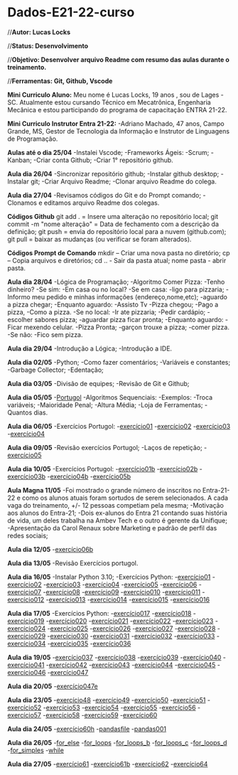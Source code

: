 # Dados-E21-22-curso

//**Autor: Lucas Locks**

//**Status: Desenvolvimento**

//**Objetivo: Desenvolver arquivo Readme com resumo das aulas durante o treinamento.**

//**Ferramentas: Git, Github, Vscode**

**Mini Curriculo Aluno:**
Meu nome é Lucas Locks, 19 anos , sou de Lages -SC. Atualmente estou cursando Técnico em Mecatrônica, Engenharia Mecânica e estou participando do programa de capacitação ENTRA 21-22.

**Mini Curriculo Instrutor Entra 21-22:**
-Adriano Machado, 47 anos, Campo Grande, MS, Gestor de Tecnologia da Informação e Instrutor de Linguagens de Programação.

**Aulas até o dia 25/04**
-Instalei Vscode;
-Frameworks Ágeis:
 -Scrum;
 -Kanban;
-Criar conta Github;
-Criar  1° repositório github.

**Aula dia 26/04**
-Sincronizar repositório github;
-Instalar github desktop;
-Instalar git;
-Criar Arquivo Readme;
-Clonar arquivo Readme do colega.

**Aula dia 27/04**
-Revisamos códigos do Git e do Prompt comando;
-Clonamos e editamos arquivo Readme dos colegas.

**Códigos Github**
 git add . = Insere uma alteração no repositório local;
 git commit -m "nome alteração" = Data de fechamento com a descrição da definição;
 git push = envia do repositório local para a nuvem (github.com);
 git pull = baixar as mudanças (ou verificar se foram alterados).

**Códigos Prompt de Comando**
mkdir – Criar uma nova pasta no diretório;
cp – Copia arquivos e diretórios;
cd .. - Sair da pasta atual;
nome pasta - abrir pasta.

**Aula dia 28/04**
-Lógica de Programação;
 -Algoritmo Comer Pizza:
  -Tenho dinheiro?
  -Se sim:
   -Em casa ou no local?
    -Se em casa:
     -ligo para pizzaria;
     -Informo meu pedido e minhas informações (endereço,nome,etc);
     -aguardo a pizza chegar;
      -Enquanto aguardo:
       -Assisto Tv
     -Pizza chegou;
     -Pago a pizza,
     -Como a pizza.
    -Se no local:
     -Ir ate pizzaria;
     -Pedir cardápio;
     -escolher sabores pizza;
     -aguardar pizza ficar pronta;
      -Enquanto aguardo:
       -Ficar mexendo celular.
     -Pizza Pronta;
     -garçon trouxe a pizza;
     -comer pizza.
  -Se não:
   -Fico sem pizza.

**Aula dia 29/04**
-Introdução a Lógica;
-Introdução a IDE.

**Aula dia 02/05**
-Python;
 -Como fazer comentários;
 -Variáveis e constantes;
-Garbage Collector;
-Edentação;

 **Aula dia 03/05**
 -Divisão de equipes;
 -Revisão de Git e Github;

 **Aula dia 05/05**
 -[Portugol](https://portugol-webstudio.cubos.io/ide)
 -Algoritmos Sequenciais:
  -Exemplos:
   -Troca variáveis;
   -Maioridade Penal;
   -Altura Média;
   -Loja de Ferramentas;
   -Quantos dias.
  
 **Aula dia 06/05**
 -Exercícios Portugol:
  -[exercício01](Projeto/Portugol/exercício_001.portugol)
  -[exercício02](Projeto/Portugol/exercício_002.portugol)
  -[exercício03](Projeto/Portugol/exercício_003.portugol)  
  -[exercício04](Projeto/Portugol/exercício_004.portugol)

 **Aula dia 09/05**
 -Revisão exercícios Portugol;
 -Laços de repetição;
 -[exercício05](Projeto/Portugol/exercício_005.portugol)

 **Aula dia 10/05**
 -Exercícios Portugol:
  -[exercício01b](Projeto/Portugol/exercício_001b.portugol)
  -[exercício02b](Projeto/Portugol/exercício_002b.portugol)
  -[exercício03b](Projeto/Portugol/Exercício_003b.portugol)
  -[exercício04b](Projeto/Portugol/exercício_004b.portugol)
  -[exercício05b](Projeto/Portugol/exercício_005b.portugol)

 **Aula Magna 11/05**
 -Foi mostrado o grande número de inscritos no Entra-21-22 e como os alunos atuais foram sortudos de serem selecionados. A cada vaga do treinamento, +/- 12 pessoas competiam pela mesma;
 -Motivação aos alunos do Entra-21;
 -Dois ex-alunos do Entra 21 contando suas história de vida, um deles trabalha na Ambev Tech e o outro é gerente da Unifique;
 -Apresentação da Carol Renaux sobre Marketing e padrão de perfil das redes sociais;

 **Aula dia 12/05**
 -[exercício06b](Projeto/Portugol/exercício_006b.portugol)

 **Aula dia 13/05**
 -Revisão Exercícios portugol.

 **Aula dia 16/05**
 -Instalar Python 3.10;
 -Exercícios Python:
  -[exercício01](Projeto/ex000_ex0064/ex001.py)
  -[exercício02](Projeto/ex000_ex0064\ex002.py)
  -[exercício03](Projeto/ex000_ex0064\ex003.py)
  -[exercício04](Projeto/ex000_ex0064\ex004.py)
  -[exercício05](Projeto/ex000_ex0064\ex005.py)
  -[exercício06](Projeto/ex000_ex0064\ex006.py)
  -[exercício07](Projeto/ex000_ex0064\ex007.py)
  -[exercício08](Projeto/ex000_ex0064\ex008.py)
  -[exercício09](Projeto/ex000_ex0064\ex009.py)
  -[exercício010](Projeto/ex000_ex0064\ex010.py)
  -[exercício011](Projeto/ex000_ex0064\ex011.py)
  -[exercício012](Projeto/ex000_ex0064\ex012.py)
  -[exercício013](Projeto/ex000_ex0064\ex013.py)
  -[exercício014](Projeto/ex000_ex0064\ex014.py)
  -[exercício015](Projeto/ex000_ex0064\ex015.py)
  -[exercício016](Projeto/ex000_ex0064\ex016.py)

 **Aula dia 17/05**
 -Exercícios Python:
  -[exercício017](Projeto/ex000_ex0064/ex017.py)
  -[exercício018](Projeto/ex000_ex0064/ex018.py)
  -[exercício019](Projeto/ex000_ex0064/ex019.py)
  -[exercício020](Projeto/ex000_ex0064/ex020.py)
  -[exercício021](Projeto/ex000_ex0064/ex021.py)
  -[exercício022](Projeto/ex000_ex0064/ex022.py)
  -[exercício023](Projeto/ex000_ex0064/ex023.py)
  -[exercício024](Projeto/ex000_ex0064/ex024.py)
  -[exercício025](Projeto/ex000_ex0064/ex025.py)
  -[exercício026](Projeto/ex000_ex0064/ex026.py)
  -[exercício027](Projeto/ex000_ex0064/ex027.py)
  -[exercício028](Projeto/ex000_ex0064/ex028.py)
  -[exercício029](Projeto/ex000_ex0064/ex029.py)
  -[exercício030](Projeto/ex000_ex0064/ex030.py)
  -[exercício031](Projeto/ex000_ex0064/ex031.py)
  -[exercício032](Projeto/ex000_ex0064/ex032.py)
  -[exercício033](Projeto/ex000_ex0064/ex033.py)
  -[exercício034](Projeto/ex000_ex0064/ex034.py)
  -[exercício035](Projeto/ex000_ex0064/ex035.py)
  -[exercício036](Projeto/ex000_ex0064/ex036.py)

 **Aula dia 19/05**
  -[exercício037](Projeto/ex000_ex0064/ex037.py)
  -[exercício038](Projeto/ex000_ex0064/ex038.py)
  -[exercício039](Projeto/ex000_ex0064/ex039.py)
  -[exercício040](Projeto/ex000_ex0064/ex040.py)
  -[exercício041](Projeto/ex000_ex0064/ex041.py)
  -[exercício042](Projeto/ex000_ex0064/ex042.py)
  -[exercício043](Projeto/ex000_ex0064/ex043.py)
  -[exercício044](Projeto/ex000_ex0064/ex044.py)
  -[exercício045](Projeto/ex000_ex0064/ex045.py)
  -[exercício046](Projeto/ex000_ex0064/ex046.py)
  -[exercício047](Projeto/ex000_ex0064/ex047.py)

 **Aula dia 20/05**
  -[exercício047e](Projeto/ex000_ex0064/ex047e.py)

 **Aula dia 23/05**
  -[exercício48](Projeto/ex000_ex0064/ex048.py)
  -[exercício49](Projeto/ex000_ex0064/ex049.py)
  -[exercício50](Projeto/ex000_ex0064/ex050.py)
  -[exercício51](Projeto/ex000_ex0064/ex051.py)
  -[exercício52](Projeto/ex000_ex0064/ex052.py)
  -[exercício53](Projeto/ex000_ex0064/ex053.py)
  -[exercício54](Projeto/ex000_ex0064/ex054.py)
  -[exercício55](Projeto/ex000_ex0064/ex055.py)
  -[exercício56](Projeto/ex000_ex0064/ex056.py)
  -[exercício57](Projeto/ex000_ex0064/ex057.py)
  -[exercício58](Projeto/ex000_ex0064/ex058.py)
  -[exercício59](Projeto/ex000_ex0064/ex059.py)
  -[exercício60](Projeto/ex000_ex0064/ex060.py)

 **Aula dia 24/05**
  -[exercício60h](Projeto/ex000_ex0064/ex060H.py)
  -[pandasfile](Projeto/ex000_ex0064/pandasfile.py)
  -[pandas001](Projeto/ex000_ex0064/pandas001.py)

 **Aula dia 26/05**
  -[for_else](Projeto/ex000_ex0064/for_else.py)
  -[for_loops](Projeto/ex000_ex0064/for_loops.py)
  -[for_loops_b](Projeto/ex000_ex0064/for_loops_b.py)
  -[for_loops_c](Projeto/ex000_ex0064/for_loops_c.py)
  -[for_loops_d](Projeto/ex000_ex0064/for_loops_d.py)
  -[for_simples](Projeto/ex000_ex0064/for_simples.py)
  -[while](Projeto/ex000_ex0064/while.py)

 **Aula dia 27/05**
  -[exercício61](Projeto/ex000_ex0064/ex061.py)
  -[exercício61b](Projeto/ex000_ex0064/ex061b.py)
  -[exercício62](Projeto/ex000_ex0064/ex062/main.py)
  -[exercício64](Projeto/ex000_ex0064/ex064.py)
